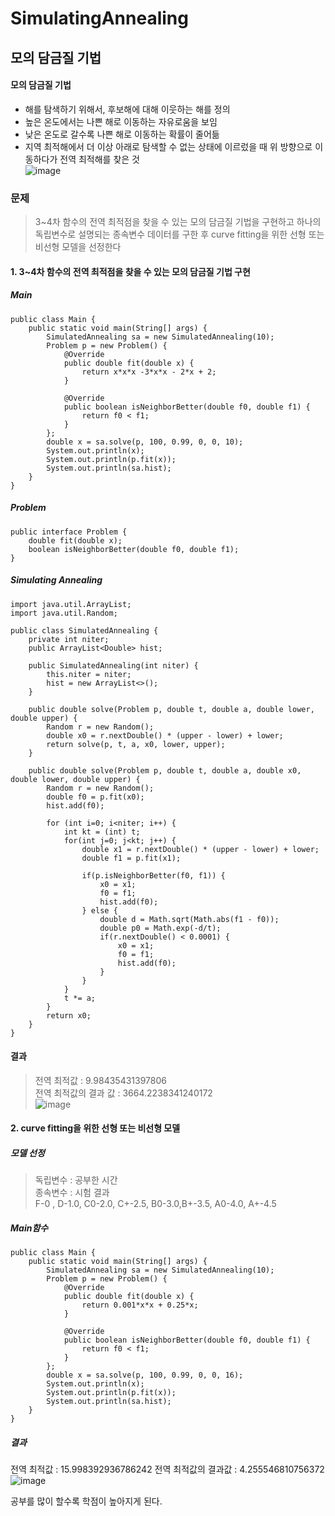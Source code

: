 # SimulatingAnnealing
## 모의 담금질 기법
#### 모의 담금질 기법
 - 해를 탐색하기 위해서, 후보해에 대해 이웃하는 해를 정의
 - 높은 온도에서는 나쁜 해로 이동하는 자유로움을 보임
 - 낮은 온도로 갈수록 나쁜 해로 이동하는 확률이 줄어듦 <br>
 - 지역 최적해에서 더 이상 아래로 탐색할 수 없는 상태에 이르렀을 때 위 방향으로 이동하다가 전역 최적해를 찾은 것<br>
![image](https://user-images.githubusercontent.com/80522538/121670888-e3eb3c80-cae8-11eb-99fa-ffbe084ad3f5.png)


### 문제 
 > 3~4차 함수의 전역 최적점을 찾을 수 있는 모의 담금질 기법을 구현하고
 > 하나의 독립변수로 설명되는 종속변수 데이터를 구한 후
 > curve fitting을 위한 선형 또는 비선형 모델을 선정한다

#### 1. 3~4차 함수의 전역 최적점을 찾을 수 있는 모의 담금질 기법 구현
##### Main
```
public class Main {
    public static void main(String[] args) {
        SimulatedAnnealing sa = new SimulatedAnnealing(10);
        Problem p = new Problem() {
            @Override
            public double fit(double x) {
                return x*x*x -3*x*x - 2*x + 2;
            }

            @Override
            public boolean isNeighborBetter(double f0, double f1) {
                return f0 < f1;
            }
        };
        double x = sa.solve(p, 100, 0.99, 0, 0, 10);
        System.out.println(x);
        System.out.println(p.fit(x));
        System.out.println(sa.hist);
    }
}
```
##### Problem
```
public interface Problem {
    double fit(double x);
    boolean isNeighborBetter(double f0, double f1);
}
```

##### Simulating Annealing
```
import java.util.ArrayList;
import java.util.Random;

public class SimulatedAnnealing {
    private int niter;
    public ArrayList<Double> hist;

    public SimulatedAnnealing(int niter) {
        this.niter = niter;
        hist = new ArrayList<>();
    }

    public double solve(Problem p, double t, double a, double lower, double upper) {
        Random r = new Random();
        double x0 = r.nextDouble() * (upper - lower) + lower;
        return solve(p, t, a, x0, lower, upper);
    }

    public double solve(Problem p, double t, double a, double x0, double lower, double upper) {
        Random r = new Random();
        double f0 = p.fit(x0);
        hist.add(f0);

        for (int i=0; i<niter; i++) {
            int kt = (int) t;
            for(int j=0; j<kt; j++) {
                double x1 = r.nextDouble() * (upper - lower) + lower;
                double f1 = p.fit(x1);

                if(p.isNeighborBetter(f0, f1)) {
                    x0 = x1;
                    f0 = f1;
                    hist.add(f0);
                } else {
                    double d = Math.sqrt(Math.abs(f1 - f0));
                    double p0 = Math.exp(-d/t);
                    if(r.nextDouble() < 0.0001) {
                        x0 = x1;
                        f0 = f1;
                        hist.add(f0);
                    }
                }
            }
            t *= a;
        }
        return x0;
    }
}
```

#### 결과
 > 전역 최적값 : 9.98435431397806 <br>
 > 전역 최적값의 결과 값 : 3664.2238341240172<br>
![image](https://user-images.githubusercontent.com/80522538/121679630-827c9b00-caf3-11eb-8818-567d3c535bf2.png)

#### 2. curve fitting을 위한 선형 또는 비선형 모델
##### 모델 선정
 > 독립변수 : 공부한 시간<br>
 > 종속변수 : 시험 결과<br>
 >            F-0 , D-1.0, C0-2.0, C+-2.5, B0-3.0,B+-3.5, A0-4.0, A+-4.5

##### Main함수
```
public class Main {
    public static void main(String[] args) {
        SimulatedAnnealing sa = new SimulatedAnnealing(10);
        Problem p = new Problem() {
            @Override
            public double fit(double x) {
                return 0.001*x*x + 0.25*x;
            }

            @Override
            public boolean isNeighborBetter(double f0, double f1) {
                return f0 < f1;
            }
        };
        double x = sa.solve(p, 100, 0.99, 0, 0, 16);
        System.out.println(x);
        System.out.println(p.fit(x));
        System.out.println(sa.hist);
    }
}
```

##### 결과
전역 최적값 : 15.998392936786242
전역 최적값의 결과값 : 4.255546810756372
![image](https://user-images.githubusercontent.com/80522538/121683708-b8704e00-caf8-11eb-80e3-8b90f8294d1d.png)

공부를 많이 할수록 학점이 높아지게 된다.






